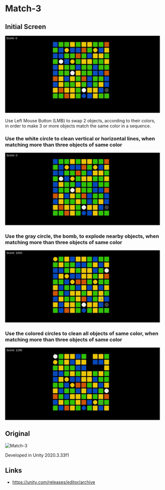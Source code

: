 # Match-3

## Initial Screen
![Match-3-InitialScreen](/Intro.png?raw=true "Intro")

<p>Use Left Mouse Button (LMB) to swap 2 objects, according to their colors, in order to make 3 or more objects match the same color in a sequence.</p>

### Use the white circle to clean vertical or horizontal lines, when matching more than three objects of same color
![Match-3-LineCleaner](/LineCleaner.gif?raw=true "LineCleaner")

### Use the gray circle, the bomb, to explode nearby objects, when matching more than three objects of same color
![Match-3-Bomb](/Bomb.gif?raw=true "Bomb")

### Use the colored circles to clean all objects of same color, when matching more than three objects of same color
![Match-3-ColorCleaner](/ColorCleaner.gif?raw=true "ColorCleaner")

## Original
![Match-3](/Match3.png?raw=true "Match-3")

Developed in Unity 2020.3.33f1

## Links
- https://unity.com/releases/editor/archive
